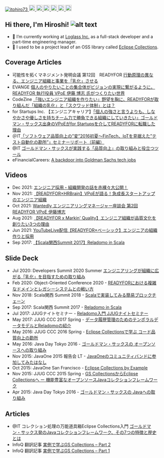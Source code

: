 <p align="left">
  <a href="https://github.com/itohiro73/itohiro73/">
    <img src="https://komarev.com/ghpvc/?username=yutkat" alt="itohiro73" />
  </a>
  <a href="http://twitter.com/itohiro73">
    <img height="20" src="https://img.shields.io/twitter/follow/itohiro73?label=Twitter&logo=twitter&style=flat" />
  </a>
  <a href="https://github.com/itohiro73">
    <img height="20" src="https://img.shields.io/github/followers/itohiro73?label=follow&logo=github&style=flat" />
  </a>
  <a href="https://www.reddit.com/user/itohiro73">
    <img height="20" src="https://img.shields.io/reddit/user-karma/combined/itohiro73?label=Reddit&logo=reddit&style=flat" />
  </a>
  <a href="https://stackoverflow.com/users/5649020/itohro">
    <img height="20" src="https://img.shields.io/stackexchange/stackoverflow/r/5649020?label=StackOverflow&logo=stack-overflow&style=flat" />
  </a>
  <a href="http://qiita.com/itohiro73">
    <img height="20" src="https://qiita-badge.apiapi.app/s/itohiro73/posts.svg" />
  </a>
  <//qiita.com/itohiro73">
    <img height="20" src="https://qiita-badge.apiapi.app/s/itohiro73/contributions.svg" />
  </a>
</p>

## Hi there, I'm Hiroshi! ![alt text](https://avatars.githubusercontent.com/u/2220637?s=16)

- 🔭 I’m currently working at [Loglass Inc.](https://www.loglass.jp/) as a full-stack developer and a part-time engineering manager.
- 🌱 I used to be a project lead of an OSS library called [Eclipse Collections]().

## Coverage Articles
- 可能性を拓くマネジメント発明会議 第12回　READYFOR [行動原理の異なる、エンジニア組織と事業を「乳化」させる](https://www.recruit-ms.co.jp/issue/column/0000001080/)
- EVANGE [個人のやりたいことの集合体がビジョンの実現に繋がるように。READYFOR 執行役員 VPoE 伊藤 博志 氏がつくりたい世界](https://evange.jp/n/n85753e77b4f7)
- CodeZine [「強いエンジニア組織を作りたい」野望を胸に、READYFORが取り組んだ「組織の乳化」と「スクワッド体制」とは？](https://codezine.jp/article/detail/14021)
- for Startups Inc. 【エンジニアキャリア】[「個人の強さと言うよりも、しなやかさや優しさを持ちチーム力で勝負できる組織にしていきたい」ゴールドマン・サックス出身のVPoEがfor Startupsを介してREADYFORに転職した理由](https://www.wantedly.com/companies/forstartups/post_articles/213107)
- ＠IT[「ソフトウェア品質向上の”変”2016初夏～FinTech、IoTを見据えた”テスト自動化の勘所”」セミナーリポート（前編）](https://atmarkit.itmedia.co.jp/ait/articles/1607/21/news115.html)
- @IT [ゴールドマン・サックスが実践する「品質向上」の取り組みと役立つツール](https://atmarkit.itmedia.co.jp/ait/articles/1512/03/news163.html)
- eFinancialCareers: [A backdoor into Goldman Sachs tech jobs](https://www.efinancialcareers.jp/news/2017/04/how-to-get-a-tech-job-at-goldman-sachs)

## Videos
- Dec 2021: [エンジニア採用・組織開発の話を赤裸々大公開！](https://www.youtube.com/watch?v=_ys9bN7RLyg)
- Nov 2021: [【READYFOR×HRBrain】VPoEが語る！急成長スタートアップのエンジニア組織](https://www.youtube.com/watch?v=AKooYOToIl8&t=2s)
- Oct 2021: [Wantedly エンジニアリングマネージャー座談会 第2回 READYFOR VPoE 伊藤博志](https://www.youtube.com/watch?v=muGTAhbsy-o)
- Aug 2021: [【READYFOR x Markin' Quality】エンジニア組織が品質文化を創りたい3つの理由](https://www.youtube.com/watch?v=GfqZKEjhfCk)
- Jun 2021: [YouTubeLive配信【READYFOR×ベーシック】エンジニアの組織作りと採用](https://www.youtube.com/watch?v=gAUzXIWTKpM&t=3s)
- Sep 2017: [【Scala関西Summit 2017】Reladomo in Scala](https://www.youtube.com/watch?v=HjCHaZsEodc)

## Slide Deck
- Jul 2020: Developers Summit 2020 Summer [エンジニアリングが組織に広がる「乳化」を目指すための取り組み](https://speakerdeck.com/itohiro73/enziniaringugazu-zhi-niguang-garu-ru-hua-womu-zhi-sutamefalsequ-rizu-mi-number-devsumi-number-devsumic)
- Feb 2020: Object-Oriented Conference 2020 - [READYFORにおける複雑なドメインとレガシーシステムとの戦い方](https://speakerdeck.com/itohiro73/readyforniokerufu-za-nadomeintoregasisisutemutofalsezhan-ifang)
- Nov 2018: Scala関西 Summit 2018 - [Scalaで実装してみる簡易ブロックチェーン](https://www.slideshare.net/itohiro73/scala-122624319)
- Sep 2017: Scala関西 Summit 2017 - [Reladomo in Scala](https://www.slideshare.net/itohiro73/reladomo-in-scala-scalaks)
- Jul 2017: JJUGナイトセミナー - [Reladomo入門 JJUGナイトセミナー](https://www.slideshare.net/itohiro73/reladomo-jjug-jjug)
- May 2017: JJUG CCC 2017 Spring - [データ履歴管理のためのテンポラルデータモデルとReladomoの紹介](https://www.slideshare.net/itohiro73/jjug-ccc-2017-spring-bitemporal-data-modeling-and-reladomo)
- May 2016: JJUG CCC 2016 Spring - [Eclipse Collectionsで学ぶ
コード品質向上の勘所](https://drive.google.com/file/d/1yQ_2HjelVpgRY5Tba5_LDLQ0O8FnyJ-s/view?usp=share_link)
- May 2016: Java Day Tokyo 2016 - [ゴールドマン・サックスの
オープンソースへの取り組み](https://drive.google.com/file/d/1ySmkfvzrxBcABijhFYa-6L6XsoCyxN_5/view?usp=share_link)
- Nov 2015: JavaOne 2015 報告会 LT - [JavaOneのコミュニティバンドに参加してみたはなし](https://www.slideshare.net/itohiro73/javaone-56075642)
- Oct 2015: JavaOne San Francisco - [Eclipse Collections by Example](https://docs.huihoo.com/javaone/2015/CON10915-Eclipse-Collections-by-Example.pdf)
- Nov 2015: JJUG CCC 2015 Spring - [GS CollectionsからEclipse Collectionsへ ー 機能豊富なオープンソースJavaコレクションフレームワーク](https://drive.google.com/file/d/1yI8CNl3Rji8gm3UfnLcl73Wbk0WkfhP3/view?usp=share_link)
- Apr 2015: Java Day Tokyo 2016 - [ゴールドマン・サックスの
Javaへの取り組み](https://drive.google.com/file/d/1yHOE7wibkezBwkvlkEmZWDZpmBziy1Vz/view?usp=share_link)


## Articles
- @IT コレクション処理の万能道具箱Eclipse Collections入門 [ゴールドマン・サックス発のJavaコレクションフレームワーク、その7つの特徴と歴史とは](https://atmarkit.itmedia.co.jp/ait/articles/1608/05/news019.html)
- InfoQ 翻訳記事 [実例で学ぶGS Collections – Part 2](https://www.infoq.com/jp/articles/GS-Collections-by-Example-2/)
- InfoQ 翻訳記事 [実例で学ぶGS Collections – Part 1](https://www.infoq.com/jp/articles/GS-Collections-by-Example-1/)


<!--
**itohiro73/itohiro73** is a ✨ _special_ ✨ repository because its `README.md` (this file) appears on your GitHub profile.

Here are some ideas to get you started:

- 🔭 I’m currently working on ...
- 🌱 I’m currently learning ...
- 👯 I’m looking to collaborate on ...
- 🤔 I’m looking for help with ...
- 💬 Ask me about ...
- 📫 How to reach me: ...
- 😄 Pronouns: ...
- ⚡ Fun fact: ...
-->
